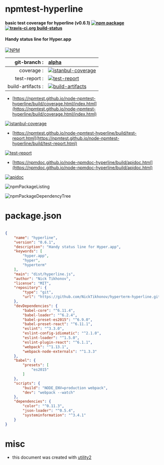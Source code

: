 # npmtest-hyperline

#### basic test coverage for  hyperline (v0.6.1)  [![npm package](https://img.shields.io/npm/v/npmtest-hyperline.svg?style=flat-square)](https://www.npmjs.org/package/npmtest-hyperline) [![travis-ci.org build-status](https://api.travis-ci.org/npmtest/node-npmtest-hyperline.svg)](https://travis-ci.org/npmtest/node-npmtest-hyperline)

#### Handy status line for Hyper.app

[![NPM](https://nodei.co/npm/hyperline.png?downloads=true&downloadRank=true&stars=true)](https://www.npmjs.com/package/hyperline)

| git-branch : | [alpha](https://github.com/npmtest/node-npmtest-hyperline/tree/alpha)|
|--:|:--|
| coverage : | [![istanbul-coverage](https://npmtest.github.io/node-npmtest-hyperline/build/coverage.badge.svg)](https://npmtest.github.io/node-npmtest-hyperline/build/coverage.html/index.html)|
| test-report : | [![test-report](https://npmtest.github.io/node-npmtest-hyperline/build/test-report.badge.svg)](https://npmtest.github.io/node-npmtest-hyperline/build/test-report.html)|
| build-artifacts : | [![build-artifacts](https://npmtest.github.io/node-npmtest-hyperline/glyphicons_144_folder_open.png)](https://github.com/npmtest/node-npmtest-hyperline/tree/gh-pages/build)|

- [https://npmtest.github.io/node-npmtest-hyperline/build/coverage.html/index.html](https://npmtest.github.io/node-npmtest-hyperline/build/coverage.html/index.html)

[![istanbul-coverage](https://npmtest.github.io/node-npmtest-hyperline/build/screenCapture.buildCi.browser.%252Ftmp%252Fbuild%252Fcoverage.lib.html.png)](https://npmtest.github.io/node-npmtest-hyperline/build/coverage.html/index.html)

- [https://npmtest.github.io/node-npmtest-hyperline/build/test-report.html](https://npmtest.github.io/node-npmtest-hyperline/build/test-report.html)

[![test-report](https://npmtest.github.io/node-npmtest-hyperline/build/screenCapture.buildCi.browser.%252Ftmp%252Fbuild%252Ftest-report.html.png)](https://npmtest.github.io/node-npmtest-hyperline/build/test-report.html)

- [https://npmdoc.github.io/node-npmdoc-hyperline/build/apidoc.html](https://npmdoc.github.io/node-npmdoc-hyperline/build/apidoc.html)

[![apidoc](https://npmdoc.github.io/node-npmdoc-hyperline/build/screenCapture.buildCi.browser.%252Ftmp%252Fbuild%252Fapidoc.html.png)](https://npmdoc.github.io/node-npmdoc-hyperline/build/apidoc.html)

![npmPackageListing](https://npmtest.github.io/node-npmtest-hyperline/build/screenCapture.npmPackageListing.svg)

![npmPackageDependencyTree](https://npmtest.github.io/node-npmtest-hyperline/build/screenCapture.npmPackageDependencyTree.svg)



# package.json

```json

{
    "name": "hyperline",
    "version": "0.6.1",
    "description": "Handy status line for Hyper.app",
    "keywords": [
        "hyper.app",
        "hyper",
        "hyperterm"
    ],
    "main": "dist/hyperline.js",
    "author": "Nick Tikhonov",
    "license": "MIT",
    "repository": {
        "type": "git",
        "url": "https://github.com/NickTikhonov/hyperterm-hyperline.git"
    },
    "devDependencies": {
        "babel-core": "^6.11.4",
        "babel-loader": "^6.2.4",
        "babel-preset-es2015": "^6.9.0",
        "babel-preset-react": "^6.11.1",
        "eslint": "^3.3.0",
        "eslint-config-idiomatic": "^2.1.0",
        "eslint-loader": "^1.5.0",
        "eslint-plugin-react": "^6.1.1",
        "webpack": "^1.13.1",
        "webpack-node-externals": "^1.3.3"
    },
    "babel": {
        "presets": [
            "es2015"
        ]
    },
    "scripts": {
        "build": "NODE_ENV=production webpack",
        "dev": "webpack --watch"
    },
    "dependencies": {
        "color": "^0.11.3",
        "json-loader": "^0.5.4",
        "systeminformation": "^3.4.1"
    }
}
```



# misc
- this document was created with [utility2](https://github.com/kaizhu256/node-utility2)
